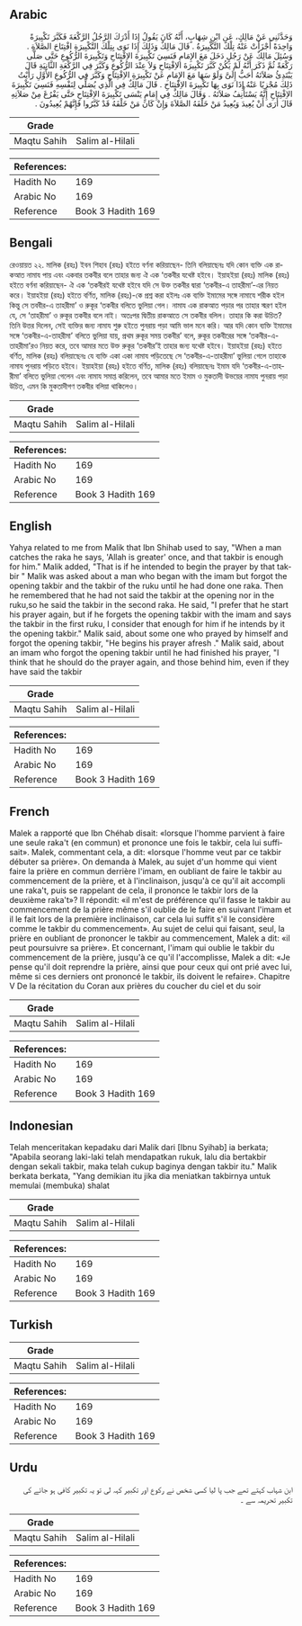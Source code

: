 ## Arabic


<div dir="rtl" lang="ar" style={{fontSize:'larger',backgroundColor:'#f8f9fa',padding:20}}>
وَحَدَّثَنِي عَنْ مَالِكٍ، عَنِ ابْنِ شِهَابٍ، أَنَّهُ كَانَ يَقُولُ إِذَا أَدْرَكَ الرَّجُلُ الرَّكْعَةَ فَكَبَّرَ تَكْبِيرَةً وَاحِدَةً أَجْزَأَتْ عَنْهُ تِلْكَ التَّكْبِيرَةُ ‏.‏ قَالَ مَالِكٌ وَذَلِكَ إِذَا نَوَى بِتِلْكَ التَّكْبِيرَةِ افْتِتَاحَ الصَّلاَةِ ‏.‏ وَسُئِلَ مَالِكٌ عَنْ رَجُلٍ دَخَلَ مَعَ الإِمَامِ فَنَسِيَ تَكْبِيرَةَ الاِفْتِتَاحِ وَتَكْبِيرَةَ الرُّكُوعِ حَتَّى صَلَّى رَكْعَةً ثُمَّ ذَكَرَ أَنَّهُ لَمْ يَكُنْ كَبَّرَ تَكْبِيرَةَ الاِفْتِتَاحِ وَلاَ عِنْدَ الرُّكُوعِ وَكَبَّرَ فِي الرَّكْعَةِ الثَّانِيَةِ قَالَ يَبْتَدِئُ صَلاَتَهُ أَحَبُّ إِلَىَّ وَلَوْ سَهَا مَعَ الإِمَامِ عَنْ تَكْبِيرَةِ الاِفْتِتَاحِ وَكَبَّرَ فِي الرُّكُوعِ الأَوَّلِ رَأَيْتُ ذَلِكَ مُجْزِيًا عَنْهُ إِذَا نَوَى بِهَا تَكْبِيرَةَ الاِفْتِتَاحِ ‏.‏ قَالَ مَالِكٌ فِي الَّذِي يُصَلِّي لِنَفْسِهِ فَنَسِيَ تَكْبِيرَةَ الاِفْتِتَاحِ إِنَّهُ يَسْتَأْنِفُ صَلاَتَهُ ‏.‏ وَقَالَ مَالِكٌ فِي إِمَامٍ يَنْسَى تَكْبِيرَةَ الاِفْتِتَاحِ حَتَّى يَفْرُغَ مِنْ صَلاَتِهِ قَالَ أَرَى أَنْ يُعِيدَ وَيُعِيدُ مَنْ خَلْفَهُ الصَّلاَةَ وَإِنْ كَانَ مَنْ خَلْفَهُ قَدْ كَبَّرُوا فَإِنَّهُمْ يُعِيدُونَ ‏.‏
</div>
<div style={{backgroundColor:'#f8f9fa',padding:20, marginBottom: 10}}><table> <thead> <tr> <th>Grade</th> <th></th> </tr> </thead> <tbody> <tr><td>Maqtu Sahih</td><td>Salim al-Hilali</td></tr></tbody></table><table> <thead> <tr> <th>References:</th> <th></th> </tr> </thead> <tbody><tr><td>Hadith No</td><td>169</td></tr><tr><td>Arabic No</td><td>169</td></tr><tr><td>Reference</td><td>Book 3 Hadith 169</td></tr></tbody></table></div>

## Bengali


<div dir="ltr" lang="bn" style={{fontSize:'larger',backgroundColor:'#f8f9fa',padding:20}}>
রেওয়ায়ত ২২. মালিক (রহঃ) ইবন শিহাব (রহঃ) হইতে বর্ণনা করিয়াছেন- তিনি বলিয়াছেনঃ যদি কোন ব্যক্তি এক রাকআত নামায পায় এবং একবার তকবীর বলে তাহার জন্য ঐ এক ‘তকবীর যথেষ্ট হইবে। ইয়াহইয়া (রহঃ) মালিক (রহঃ) হইতে বর্ণনা করিয়াছেন- ঐ এক ‘তকবীরই যথেষ্ট হইবে যদি সে উক্ত তকবীর দ্বারা ‘তকবীর-এ তাহরীমা’-এর নিয়ত করে। ইয়াহইয়া (রহঃ) হইতে বর্ণিত, মালিক (রহঃ)-কে প্রশ্ন করা হইলঃ এক ব্যক্তি ইমামের সঙ্গে নামাযে শরীক হইল কিন্তু সে তববীর-এ তাহরীমা’ ও রুকূর ‘তকবীর বলিতে ভুলিয়া গেল। নামায এক রাকআত পড়ার পর তাহার স্মরণ হইল যে, সে ‘তাহরীমা’ ও রুকূর তকবীর বলে নাই। অতঃপর দ্বিতীয় রাকআতে সে তকবীর বলিল। তাহার কি করা উচিত? তিনি উত্তর দিলেন, সেই ব্যক্তির জন্য নামায শুরু হইতে পুনরায় পড়া আমি ভাল মনে করি। আর যদি কোন ব্যক্তি ইমামের সঙ্গে ‘তকবীর-এ-তাহরীমা’ বলিতে ভুলিয়া যায়, প্রথম রুকূর সময় তকবীর’ বলে, রুকূর তকবীরের সঙ্গে ‘তকবীর-এ-তাহরীমা’রও নিয়ত করে, তবে আমার মতে উক্ত রুকূর ‘তকবীর’ই তাহার জন্য যথেষ্ট হইবে। ইয়াহইয়া (রহঃ) হইতে বর্ণিত, মালিক (রহঃ) বলিয়াছেনঃ যে ব্যক্তি একা একা নামায পড়িতেছে সে ‘তকবীর-এ-তাহরীমা’ ভুলিয়া গেলে তাহাকে নামায পুনরায় পড়িতে হইবে। ইয়াহইয়া (রহঃ) হইতে বর্ণিত, মালিক (রহঃ) বলিয়াছেনঃ ইমাম যদি ‘তকবীর-এ-তাহরীমা’ বলিতে ভুলিয়া গেলেন এবং নামায সমাপ্ত করিলেন, তবে আমার মতে ইমাম ও মুকতাদী উভয়ের নামায পুনরায় পড়া উচিত, এমন কি মুকতাদীগণ তকবীর বলিয়া থাকিলেও।
</div>
<div style={{backgroundColor:'#f8f9fa',padding:20, marginBottom: 10}}><table> <thead> <tr> <th>Grade</th> <th></th> </tr> </thead> <tbody> <tr><td>Maqtu Sahih</td><td>Salim al-Hilali</td></tr></tbody></table><table> <thead> <tr> <th>References:</th> <th></th> </tr> </thead> <tbody><tr><td>Hadith No</td><td>169</td></tr><tr><td>Arabic No</td><td>169</td></tr><tr><td>Reference</td><td>Book 3 Hadith 169</td></tr></tbody></table></div>

## English


<div dir="ltr" lang="en" style={{fontSize:'larger',backgroundColor:'#f8f9fa',padding:20}}>
Yahya related to me from Malik that Ibn Shihab used to say, "When a man catches the raka he says, 'Allah is greater' once, and that takbir is enough for him." Malik added, "That is if he intended to begin the prayer by that takbir " Malik was asked about a man who began with the imam but forgot the opening takbir and the takbir of the ruku until he had done one raka. Then he remembered that he had not said the takbir at the opening nor in the ruku,so he said the takbir in the second raka. He said, "I prefer that he start his prayer again, but if he forgets the opening takbir with the imam and says the takbir in the first ruku, I consider that enough for him if he intends by it the opening takbir." Malik said, about some one who prayed by himself and forgot the opening takbir, "He begins his prayer afresh ." Malik said, about an imam who forgot the opening takbir until he had finished his prayer, "I think that he should do the prayer again, and those behind him, even if they have said the takbir
</div>
<div style={{backgroundColor:'#f8f9fa',padding:20, marginBottom: 10}}><table> <thead> <tr> <th>Grade</th> <th></th> </tr> </thead> <tbody> <tr><td>Maqtu Sahih</td><td>Salim al-Hilali</td></tr></tbody></table><table> <thead> <tr> <th>References:</th> <th></th> </tr> </thead> <tbody><tr><td>Hadith No</td><td>169</td></tr><tr><td>Arabic No</td><td>169</td></tr><tr><td>Reference</td><td>Book 3 Hadith 169</td></tr></tbody></table></div>

## French


<div dir="ltr" lang="fr" style={{fontSize:'larger',backgroundColor:'#f8f9fa',padding:20}}>
Malek a rapporté que Ibn Chéhab disait: «lorsque l'homme parvient à faire une seule raka't (en commun) et prononce une fois le takbir, cela lui suffisait». Malek, commentant cela, a dit: «lorsque l'homme veut par ce takbir débuter sa prière». On demanda à Malek, au sujet d'un homme qui vient faire la prière en commun derrière l'imam, en oubliant de faire le takbir au commencement de la prière, et à l'inclinaison, jusqu'à ce qu'il ait accompli une raka't, puis se rappelant de cela, il prononce le takbir lors de la deuxième raka't»? Il répondit: «il m'est de préférence qu'il fasse le takbir au commencement de la prière même s'il oublie de le faire en suivant l'imam et il le fait lors de la première inclinaison, car cela lui suffit s'il le considère comme le takbir du commencement». Au sujet de celui qui faisant, seul, la prière en oubliant de prononcer le takbir au commencement, Malek a dit: «il peut poursuivre sa prière». Et concernant, l'imam qui oublie le takbir du commencement de la prière, jusqu'à ce qu'il l'accomplisse, Malek a dit: «Je pense qu'il doit reprendre la prière, ainsi que pour ceux qui ont prié avec lui, même si ces derniers ont prononcé le takbir, ils doivent le refaire». Chapitre V De la récitation du Coran aux prières du coucher du ciel et du soir
</div>
<div style={{backgroundColor:'#f8f9fa',padding:20, marginBottom: 10}}><table> <thead> <tr> <th>Grade</th> <th></th> </tr> </thead> <tbody> <tr><td>Maqtu Sahih</td><td>Salim al-Hilali</td></tr></tbody></table><table> <thead> <tr> <th>References:</th> <th></th> </tr> </thead> <tbody><tr><td>Hadith No</td><td>169</td></tr><tr><td>Arabic No</td><td>169</td></tr><tr><td>Reference</td><td>Book 3 Hadith 169</td></tr></tbody></table></div>

## Indonesian


<div dir="ltr" lang="id" style={{fontSize:'larger',backgroundColor:'#f8f9fa',padding:20}}>
Telah menceritakan kepadaku dari Malik dari [Ibnu Syihab] ia berkata; "Apabila seorang laki-laki telah mendapatkan rukuk, lalu dia bertakbir dengan sekali takbir, maka telah cukup baginya dengan takbir itu." Malik berkata berkata, "Yang demikian itu jika dia meniatkan takbirnya untuk memulai (membuka) shalat
</div>
<div style={{backgroundColor:'#f8f9fa',padding:20, marginBottom: 10}}><table> <thead> <tr> <th>Grade</th> <th></th> </tr> </thead> <tbody> <tr><td>Maqtu Sahih</td><td>Salim al-Hilali</td></tr></tbody></table><table> <thead> <tr> <th>References:</th> <th></th> </tr> </thead> <tbody><tr><td>Hadith No</td><td>169</td></tr><tr><td>Arabic No</td><td>169</td></tr><tr><td>Reference</td><td>Book 3 Hadith 169</td></tr></tbody></table></div>

## Turkish


<div dir="ltr" lang="tr" style={{fontSize:'larger',backgroundColor:'#f8f9fa',padding:20}}>

</div>
<div style={{backgroundColor:'#f8f9fa',padding:20, marginBottom: 10}}><table> <thead> <tr> <th>Grade</th> <th></th> </tr> </thead> <tbody> <tr><td>Maqtu Sahih</td><td>Salim al-Hilali</td></tr></tbody></table><table> <thead> <tr> <th>References:</th> <th></th> </tr> </thead> <tbody><tr><td>Hadith No</td><td>169</td></tr><tr><td>Arabic No</td><td>169</td></tr><tr><td>Reference</td><td>Book 3 Hadith 169</td></tr></tbody></table></div>

## Urdu


<div dir="rtl" lang="ur" style={{fontSize:'larger',backgroundColor:'#f8f9fa',padding:20}}>
ابن شہاب کہتے تھے جب پا لیا کسی شخص نے رکوع اور تکبیر کہہ لی تو یہ تکبیر کافی ہو جائے کی تکبیر تحریمہ سے ۔
</div>
<div style={{backgroundColor:'#f8f9fa',padding:20, marginBottom: 10}}><table> <thead> <tr> <th>Grade</th> <th></th> </tr> </thead> <tbody> <tr><td>Maqtu Sahih</td><td>Salim al-Hilali</td></tr></tbody></table><table> <thead> <tr> <th>References:</th> <th></th> </tr> </thead> <tbody><tr><td>Hadith No</td><td>169</td></tr><tr><td>Arabic No</td><td>169</td></tr><tr><td>Reference</td><td>Book 3 Hadith 169</td></tr></tbody></table></div>